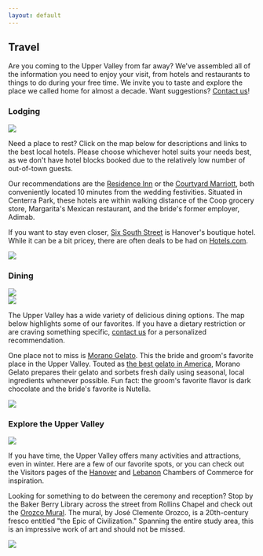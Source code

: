 ```yaml
---
layout: default
---
```


## Travel ##

Are you coming to the Upper Valley from far away? We've assembled all of the information you need to enjoy your visit, from hotels and restaurants to things to do during your free time. We invite you to taste and explore the place we called home for almost a decade. Want suggestions? [Contact us](/about/contact.html)!


### Lodging ###

<div class="photo lightboxable">
  <img src="/images/places/hanover-inn.jpg">
</div>

Need a place to rest? Click on the map below for descriptions and links to the best local hotels. Please choose whichever hotel suits your needs best, as we don't have hotel blocks booked due to the relatively low number of out-of-town guests.

Our recommendations are the [Residence Inn](www.marriott.com) or the [Courtyard Marriott](www.marriott.com), both conveniently located 10 minutes from the wedding festivities. Situated in Centerra Park, these hotels are within walking distance of the Coop grocery store, Margarita's Mexican restaurant, and the bride's former employer, Adimab.

If you want to stay even closer, [Six South Street](www.sixsouth.com) is Hanover's boutique hotel. While it can be a bit pricey, there are often deals to be had on [Hotels.com](www.hotels.com).

<a href="https://www.google.com/maps/d/viewer?mid=zFR_mzWpa23c.kBgRWeXc27lg" class="map-link map-link-standalone" title="Click here for the full map">
  <img src="/images/maps/hotels-map.jpg">
</a>

### Dining ###

<div class="double-photos">
  <div class="double-photo">
    <div class="photo lightboxable">
      <img src="/images/places/market-table.jpg">
    </div>
  </div>
  <div class="double-photo">
    <div class="photo lightboxable">
      <img src="/images/places/mollys.jpg">
    </div>
  </div>
</div>

The Upper Valley has a wide variety of delicious dining options. The map below highlights some of our favorites. If you have a dietary restriction or are craving something specific, [contact us](/about/contact.html) for a personalized recommendation.

One place not to miss is [Morano Gelato](www.moranogelatohanover.com). This the bride and groom's favorite place in the Upper Valley. Touted as [the best gelato in America](http://www.forbes.com/sites/larryolmsted/2011/07/05/the-best-gelato-in-america/), Morano Gelato prepares their gelato and sorbets fresh daily using seasonal, local ingredients whenever possible. Fun fact: the groom's favorite flavor is dark chocolate and the bride's favorite is Nutella.

<a href="https://mapsengine.google.com/maps/d/viewer?mid=zFR_mzWpa23c.kisGsnW_BqGM" class="map-link map-link-standalone" title="Click here for the full map">
  <img src="/images/maps/food-map.jpg">
</a>

### Explore the Upper Valley ###

<div class="photo photo-right lightboxable">
  <img src="/images/places/skiway.jpg">
</div>

If you have time, the Upper Valley offers many activities and attractions, even in winter. Here are a few of our favorite spots, or you can check out the Visitors pages of the [Hanover](http://www.hanoverchamber.org/index.php?id=178&page=Hanover%20Area%20Chamber%20of%20Commerce%20-%20Visitors) and [Lebanon](http://lebanonchamber.com/visitors/) Chambers of Commerce for inspiration.

Looking for something to do between the ceremony and reception? Stop by the Baker Berry Library across the street from Rollins Chapel and check out the [Orozco Mural](http://researchguides.dartmouth.edu/orozco). The mural, by José Clemente Orozco, is a 20th-century fresco entitled "the Epic of Civilization." Spanning the entire study area, this is an impressive work of art and should not be missed.

<a href="https://www.google.com/maps/d/viewer?mid=zFR_mzWpa23c.kE0Jle7iFuxk" class="map-link map-link-standalone map-link-explore" title="Click here for the full map">
  <img src="/images/maps/explore-map.jpg">
</a>
